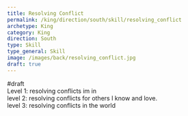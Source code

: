 ```yaml
---
title: Resolving Conflict
permalink: /king/direction/south/skill/resolving_conflict
archetype: King
category: King
direction: South
type: Skill
type_general: Skill
image: /images/back/resolving_conflict.jpg
draft: true
---
```

#draft   
Level 1: resolving conflicts im in  
level 2: resolving conflicts for others I know and love.   
level 3: resolving conflicts in the world
